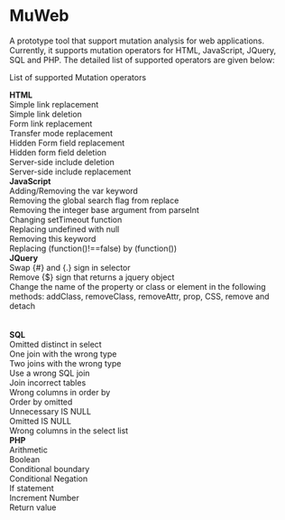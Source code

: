 # MuWeb
A prototype tool that support mutation analysis for web applications. Currently, it supports mutation operators for HTML, JavaScript, JQuery, SQL and PHP. The detailed list of supported operators are given below:

List of supported Mutation operators

**HTML**<br/>
Simple link replacement<br/>
Simple link deletion<br/>
Form link replacement<br/>
Transfer mode replacement<br/>
Hidden Form field replacement<br/>
Hidden form field deletion<br/>
Server-side include deletion<br/>
Server-side include replacement
<br/>
**JavaScript**<br/>
Adding/Removing the var keyword<br/>
Removing the global search flag from replace<br/>
Removing the integer base argument from parseInt<br/>
Changing setTimeout function<br/>
Replacing undefined with null<br/>
Removing this keyword<br/>
Replacing (function()!==false) by (function())
<br/>
**JQuery**<br/>
Swap {#} and {.} sign in selector<br/>
Remove {$} sign that returns a jquery object<br/>
Change the name of the property or class or element in the following methods: addClass, removeClass, removeAttr, prop, CSS, remove and detach<br/>
<br/><br/>
**SQL**<br/>
Omitted distinct in select<br/>
One join with the wrong type<br/>
Two joins with the wrong type<br/>
Use a wrong SQL join<br/>
Join incorrect tables<br/>
Wrong columns in order by<br/>
Order by omitted<br/>
Unnecessary IS NULL<br/>
Omitted IS NULL<br/>
Wrong columns in the select list
<br/>
**PHP**<br/>
Arithmetic<br/>
Boolean<br/>
Conditional boundary<br/>
Conditional Negation<br/>
If statement<br/>
Increment Number<br/>
Return value<br/>

